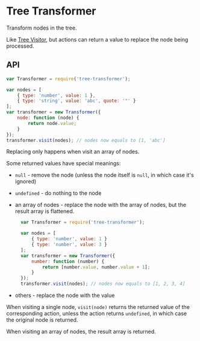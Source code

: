 # Tree Transformer

Transform nodes in the tree.

Like [Tree Visitor](https://github.com/curvedmark/tree-visitor), but actions can return a value to replace the node being processed.

## API

```javascript
var Transformer = require('tree-transformer');

var nodes = [
	{ type: 'number', value: 1 },
	{ type: 'string', value: 'abc', quote: '"' }
];
var transformer = new Transformer({
	node: function (node) {
	    return node.value;
	}
});
transformer.visit(nodes); // nodes now equals to [1, 'abc']
```

Replacing only happens when visit an array of nodes.

Some returned values have special meanings:

* `null` - remove the node (unless the node itself is `null`, in which case it's ignored)
* `undefined` - do nothing to the node
* an array of nodes - replace the node with the array of nodes, but the result array is flattened.

  ```javascript
  	var Transformer = require('tree-transformer');

  	var nodes = [
  		{ type: 'number', value: 1 }
  		{ type: 'number', value: 3 }
  	];
  	var transformer = new Transformer({
  		number: function (number) {
  		    return [number.value, number.value + 1];
  		}
  	});
  	transformer.visit(nodes); // nodes now equals to [1, 2, 3, 4]
  ```
* others - replace the node with the value

When visiting a single node, `visit(node)` returns the returned value of the corresponding action, unless the action returns `undefined`, in which case the original node is returned.

When visiting an array of nodes, the result array is returned.